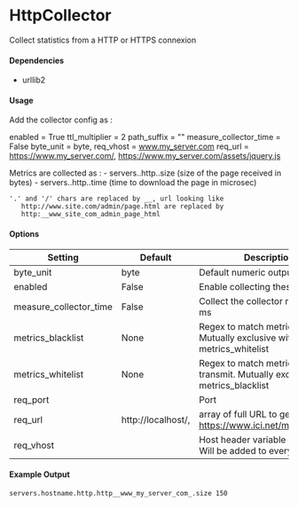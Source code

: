 <!--This file was generated from the python source
Please edit the source to make changes
-->
HttpCollector
=====

Collect statistics from a HTTP or HTTPS connexion

#### Dependencies

 * urllib2

#### Usage
Add the collector config as :

enabled = True
ttl_multiplier = 2
path_suffix = ""
measure_collector_time = False
byte_unit = byte,
req_vhost = www.my_server.com
req_url = https://www.my_server.com/, https://www.my_server.com/assets/jquery.js

Metrics are collected as :
    - servers.<hostname>.http.<url>.size (size of the page received in bytes)
    - servers.<hostname>.http.<url>.time (time to download the page in microsec)

    '.' and '/' chars are replaced by __, url looking like
       http://www.site.com/admin/page.html are replaced by
       http:__www_site_com_admin_page_html

#### Options

Setting | Default | Description | Type
--------|---------|-------------|-----
byte_unit | byte | Default numeric output(s) | str
enabled | False | Enable collecting these metrics | bool
measure_collector_time | False | Collect the collector run time in ms | bool
metrics_blacklist | None | Regex to match metrics to block. Mutually exclusive with metrics_whitelist | NoneType
metrics_whitelist | None | Regex to match metrics to transmit. Mutually exclusive with metrics_blacklist | NoneType
req_port |  | Port | 
req_url | http://localhost/, | array of full URL to get (ex : https://www.ici.net/mypage.html) | list
req_vhost |  | Host header variable if needed. Will be added to every request | str

#### Example Output

```
servers.hostname.http.http__www_my_server_com_.size 150
```

